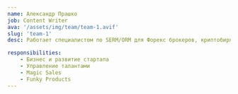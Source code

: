 ```yaml
---
name: Александр Прашко
job: Content Writer
ava: '/assets/img/team/team-1.avif'
slug: 'team-1'
desc: Работает специалистом по SERM/ORM для Форекс брокеров, криптобирж, необанков с 2019 г. Занимает должность Digital brand manager в компании Xs.com.

responsibilities:
    - Бизнес и развитие стартапа
    - Управление талантами
    - Magic Sales
    - Funky Products
---
```

